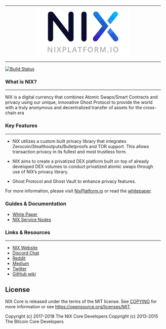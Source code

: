 <hr />
<div align="center">
    <img src="images/nix_full.png" alt="Logo" width='300px' height='auto'/>
</div>
<hr />

[![Build Status](https://travis-ci.org/NixPlatform/nix.svg?branch=master)](https://travis-ci.org/NixPlatform/NixCore)

### What is NIX?
---

NIX is a digital currency that combines Atomic Swaps/Smart Contracts and privacy using our unique, innovative Ghost Protocol to provide the world with a truly anonymous and decentralized transfer of assets for the cross-chain era

### Key Features
---

* NIX utilizes a custom built privacy library that integrates Zerocoin/Stealthoutputs/Bulletproofs and TOR support. This allows transaction privacy in its fullest and most trustless form.

* NIX aims to create a privatized DEX platform built on top of already developed DEX volumes to conduct privatized atomic swaps through use of NIX’s privacy library.

* Ghost Protocol and Ghost Vault to enhance privacy features.

For more information, please visit [NixPlatform.io](https://nixplatform.io/nixplatform.io) or read the [whitepaper](https://nixplatform.io/nixplatform.io/whitepaper).


### Guides & Documentation

* [White Paper](https://nixplatform.io/whitepaper)
* [NIX Service Nodes](https://nixplatform.io/servicenodes)


### Links & Resources
---

* [NIX Website](https://nixplatform.io)
* [Discord Chat](https://chat.nixplatform.io/)
* [Reddit](https://reddit.com/r/nixplatform)
* [Medium](https://medium.com/@nixplatform)
* [Twitter](https://twitter.com/nixplatform)
* [GitHub wiki](https://github.com/nixplatform/nixcore/wiki)

License
---

NIX Core is released under the terms of the MIT license. See [COPYING](COPYING) for more
information or see https://opensource.org/licenses/MIT.

Copyright (c) 2017-2018 The NIX Core Developers Copyright (c) 2013-2015 The Bitcoin Core Developers
